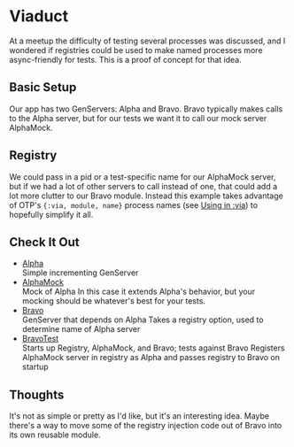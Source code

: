 # Viaduct

At a meetup the difficulty of testing several processes was discussed, and I wondered if registries could be used to make named processes more async-friendly for tests. This is a proof of concept for that idea.

## Basic Setup

Our app has two GenServers: Alpha and Bravo. Bravo typically makes calls to the Alpha server, but for our tests we want it to call our mock server AlphaMock.

## Registry

We could pass in a pid or a test-specific name for our AlphaMock server, but if we had a lot of other servers to call instead of one, that could add a lot more clutter to our Bravo module. Instead this example takes advantage of OTP's `{:via, module, name}` process names (see [Using in :via](https://hexdocs.pm/elixir/Registry.html#module-using-in-via)) to hopefully simplify it all.

## Check It Out

* [Alpha](lib/viaduct/alpha.ex)  
Simple incrementing GenServer
* [AlphaMock](lib/viaduct/alpha_mock.ex)  
Mock of Alpha
In this case it extends Alpha's behavior, but your mocking should be whatever's best for your tests.
* [Bravo](lib/viaduct/bravo.ex)  
GenServer that depends on Alpha
Takes a registry option, used to determine name of Alpha server
* [BravoTest](test/viaduct/bravo_test.exs)  
Starts up Registry, AlphaMock, and Bravo; tests against Bravo
Registers AlphaMock server in registry as Alpha and passes registry to Bravo on startup

## Thoughts

It's not as simple or pretty as I'd like, but it's an interesting idea. Maybe there's a way to move some of the registry injection code out of Bravo into its own reusable module.
